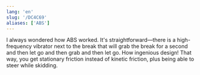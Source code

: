 ```yaml
---
lang: 'en'
slug: '/DC4C69'
aliases: ['ABS']
---
```


I always wondered how ABS worked. It's straightforward—there is a high-frequency vibrator next to the break that will grab the break for a second and then let go and then grab and then let go. How ingenious design! That way, you get stationary friction instead of kinetic friction, plus being able to steer while skidding.
